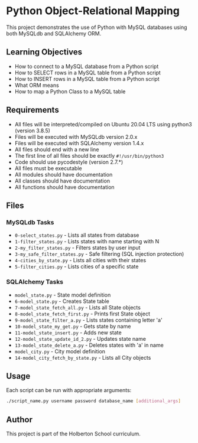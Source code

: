 # Python Object-Relational Mapping

This project demonstrates the use of Python with MySQL databases using both MySQLdb and SQLAlchemy ORM.

## Learning Objectives

- How to connect to a MySQL database from a Python script
- How to SELECT rows in a MySQL table from a Python script
- How to INSERT rows in a MySQL table from a Python script
- What ORM means
- How to map a Python Class to a MySQL table

## Requirements

- All files will be interpreted/compiled on Ubuntu 20.04 LTS using python3 (version 3.8.5)
- Files will be executed with MySQLdb version 2.0.x
- Files will be executed with SQLAlchemy version 1.4.x
- All files should end with a new line
- The first line of all files should be exactly `#!/usr/bin/python3`
- Code should use pycodestyle (version 2.7.*)
- All files must be executable
- All modules should have documentation
- All classes should have documentation
- All functions should have documentation

## Files

### MySQLdb Tasks
- `0-select_states.py` - Lists all states from database
- `1-filter_states.py` - Lists states with name starting with N
- `2-my_filter_states.py` - Filters states by user input
- `3-my_safe_filter_states.py` - Safe filtering (SQL injection protection)
- `4-cities_by_state.py` - Lists all cities with their states
- `5-filter_cities.py` - Lists cities of a specific state

### SQLAlchemy Tasks
- `model_state.py` - State model definition
- `6-model_state.py` - Creates State table
- `7-model_state_fetch_all.py` - Lists all State objects
- `8-model_state_fetch_first.py` - Prints first State object
- `9-model_state_filter_a.py` - Lists states containing letter 'a'
- `10-model_state_my_get.py` - Gets state by name
- `11-model_state_insert.py` - Adds new state
- `12-model_state_update_id_2.py` - Updates state name
- `13-model_state_delete_a.py` - Deletes states with 'a' in name
- `model_city.py` - City model definition
- `14-model_city_fetch_by_state.py` - Lists all City objects

## Usage

Each script can be run with appropriate arguments:
```bash
./script_name.py username password database_name [additional_args]
```

## Author

This project is part of the Holberton School curriculum. 